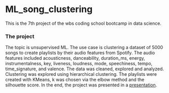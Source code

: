 # ML_song_clustering
This is the 7th project of the wbs coding school bootcamp in data science.

### The project
The topic is unsupervised ML. The use case is clustering a dataset of 5000 songs to create playlists by their audio features from Spotify. The audio features included acousticness, danceability, duration_ms, energy, instrumentalness, key, liveness, loudness, mode, speechiness, tempo, time_signature, and valence. The data was cleaned, explored and analyzed. Clustering was explored using hierarchical clustering. The playlists were created with KMeans, k was chosen via the elbow method and the silhouette score.
In the end, the project was presented in a [presentation](https://www.canva.com/design/DAFr-LwU_fo/a5MrLObZxHtS8LydSiKioQ/edit?utm_content=DAFr-LwU_fo&utm_campaign=designshare&utm_medium=link2&utm_source=sharebutton).

